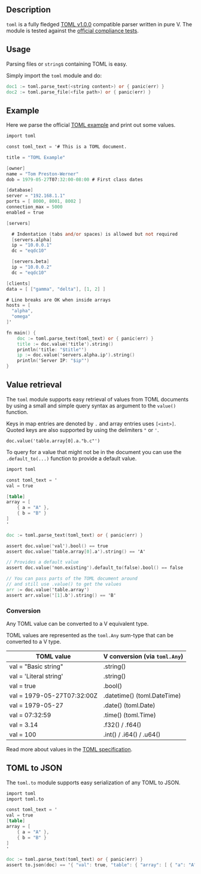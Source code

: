 ## Description
`toml` is a fully fledged [TOML v1.0.0](https://toml.io/en/v1.0.0) compatible parser written in pure V.
The module is tested against the [official compliance tests](https://github.com/toml-lang/compliance).

## Usage

Parsing files or `string`s containing TOML is easy.

Simply import the `toml` module and do:
```v ignore
doc1 := toml.parse_text(<string content>) or { panic(err) }
doc2 := toml.parse_file(<file path>) or { panic(err) }
```

## Example

Here we parse the official [TOML example](https://github.com/toml-lang/toml/blob/3b11f6921da7b6f5db37af039aa021fee450c091/README.md#Example)
and print out some values.

```v
import toml

const toml_text = '# This is a TOML document.

title = "TOML Example"

[owner]
name = "Tom Preston-Werner"
dob = 1979-05-27T07:32:00-08:00 # First class dates

[database]
server = "192.168.1.1"
ports = [ 8000, 8001, 8002 ]
connection_max = 5000
enabled = true

[servers]

  # Indentation (tabs and/or spaces) is allowed but not required
  [servers.alpha]
  ip = "10.0.0.1"
  dc = "eqdc10"

  [servers.beta]
  ip = "10.0.0.2"
  dc = "eqdc10"

[clients]
data = [ ["gamma", "delta"], [1, 2] ]

# Line breaks are OK when inside arrays
hosts = [
  "alpha",
  "omega"
]'

fn main() {
	doc := toml.parse_text(toml_text) or { panic(err) }
	title := doc.value('title').string()
	println('title: "$title"')
	ip := doc.value('servers.alpha.ip').string()
	println('Server IP: "$ip"')
}
```

## Value retrieval

The `toml` module supports easy retrieval of values from
TOML documents by using a small and simple query syntax
as argument to the `value()` function.

Keys in map entries are denoted by `.` and array entries
uses `[<int>]`. Quoted keys are also supported by using
the delimiters `"` or `'`.

`doc.value('table.array[0].a."b.c"')`

To query for a value that might not be in the document you
can use the `.default_to(...)` function to provide a
default value.

```v
import toml

const toml_text = '
val = true

[table]
array = [
	{ a = "A" },
	{ b = "B" }
]
'

doc := toml.parse_text(toml_text) or { panic(err) }

assert doc.value('val').bool() == true
assert doc.value('table.array[0].a').string() == 'A'

// Provides a default value
assert doc.value('non.existing').default_to(false).bool() == false

// You can pass parts of the TOML document around
// and still use .value() to get the values
arr := doc.value('table.array')
assert arr.value('[1].b').string() == 'B'
```

### Conversion

Any TOML value can be converted to a V equivalent type.

TOML values are represented as the `toml.Any` sum-type that
can be converted to a V type.

|        TOML value          | V conversion (via `toml.Any`) |
| -------------------------- | ----------------------------- |
| val = "Basic string"       |   .string()                   |
| val = 'Literal string'     |   .string()                   |
| val = true                 |     .bool()                   |
| val = 1979-05-27T07:32:00Z | .datetime() (toml.DateTime)   |
| val = 1979-05-27           |     .date() (toml.Date)       |
| val = 07:32:59             |     .time() (toml.Time)       |
| val = 3.14                 |      .f32() / .f64()          |
| val = 100                  |      .int() / .i64() / .u64() |

Read more about values in the [TOML specification](https://toml.io/en/v1.0.0#spec).

## TOML to JSON

The `toml.to` module supports easy serialization of any TOML to JSON.

```v
import toml
import toml.to

const toml_text = '
val = true
[table]
array = [
	{ a = "A" },
	{ b = "B" }
]
'

doc := toml.parse_text(toml_text) or { panic(err) }
assert to.json(doc) == '{ "val": true, "table": { "array": [ { "a": "A" }, { "b": "B" } ] } }'
```
